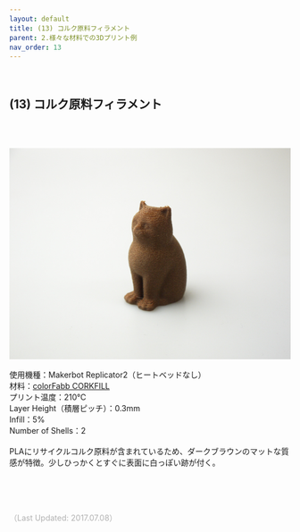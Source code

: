 ```yaml
---
layout: default
title: (13) コルク原料フィラメント
parent: 2.様々な材料での3Dプリント例
nav_order: 13
---
```


<br>

## (13) コルク原料フィラメント
<br><br>

<p><img src="assets/03/14.jpg"/></p>

使用機種：Makerbot Replicator2（ヒートベッドなし）<br>
材料：[colorFabb CORKFILL](https://colorfabb.com/corkfill)<br>
プリント温度：210℃<br>
Layer Height（積層ピッチ）：0.3mm<br>
Infill：5%<br>
Number of Shells：2<br>
<br>
PLAにリサイクルコルク原料が含まれているため、ダークブラウンのマットな質感が特徴。少しひっかくとすぐに表面に白っぽい跡が付く。

<br><br><br>

<span style="color: #B2B2B2">
（Last Updated: 2017.07.08）
</span>
